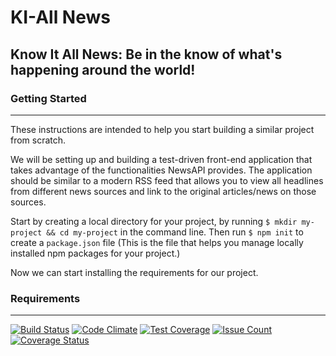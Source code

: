 # KI-All News

Know It All News: Be in the know of what's happening around the world!
---
### Getting Started
---
These instructions are intended to help you start building a similar project from scratch.

We will be setting up and building a test-driven front-end application that takes advantage of the functionalities NewsAPI provides. The application should be similar to a modern RSS feed that allows you to view all headlines from different news sources and link to the original articles/news on those sources.

Start by creating a local directory for your project, by running `$ mkdir my-project && cd my-project` in the command line.
Then run `$ npm init` to create a `package.json` file (This is the file that helps you manage locally installed npm packages for your project.)

Now we can start installing the requirements for our project.

### Requirements
---




[![Build Status](https://travis-ci.org/LWanjiru/ki-news.svg?branch=master)](https://travis-ci.org/LWanjiru/ki-news)
[![Code Climate](https://codeclimate.com/github/LWanjiru/ki-news/badges/gpa.svg)](https://codeclimate.com/github/LWanjiru/ki-news)
[![Test Coverage](https://codeclimate.com/github/LWanjiru/ki-news/badges/coverage.svg)](https://codeclimate.com/github/LWanjiru/ki-news/coverage)
[![Issue Count](https://codeclimate.com/github/LWanjiru/ki-news/badges/issue_count.svg)](https://codeclimate.com/github/LWanjiru/ki-news)
[![Coverage Status](https://coveralls.io/repos/github/LWanjiru/ki-news/badge.svg?branch=master)](https://coveralls.io/github/LWanjiru/ki-news?branch=master)